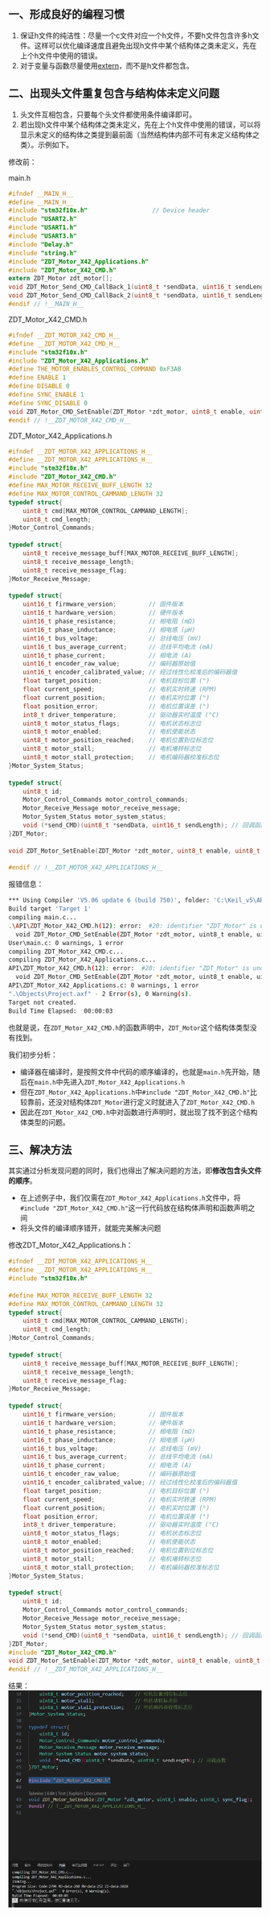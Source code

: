 ## 一、形成良好的编程习惯

1. 保证h文件的纯洁性：尽量一个c文件对应一个h文件，不要h文件包含许多h文件。这样可以优化编译速度且避免出现h文件中某个结构体之类未定义，先在上个h文件中使用的错误。  
2. 对于变量与函数尽量使用[extern](https://www.runoob.com/cprogramming/c-extern.html)，而不是h文件都包含。
## 二、出现头文件重复包含与结构体未定义问题

1. 头文件互相包含，只要每个头文件都使用条件编译即可。  
2. 若出现h文件中某个结构体之类未定义，先在上个h文件中使用的错误，可以将显示未定义的结构体之类提到最前面（当然结构体内部不可有未定义结构体之类）。示例如下。

修改前：

main.h
```c
#ifndef __MAIN_H__
#define __MAIN_H__
#include "stm32f10x.h"                  // Device header
#include "USART2.h"
#include "USART1.h"
#include "USART3.h"
#include "Delay.h"
#include "string.h"
#include "ZDT_Motor_X42_Applications.h"
#include "ZDT_Motor_X42_CMD.h"
extern ZDT_Motor zdt_motor[];
void ZDT_Motor_Send_CMD_CallBack_1(uint8_t *sendData, uint16_t sendLength);
void ZDT_Motor_Send_CMD_CallBack_2(uint8_t *sendData, uint16_t sendLength);
#endif // !__MAIN_H__
```
ZDT_Motor_X42_CMD.h
```c
#ifndef __ZDT_MOTOR_X42_CMD_H__
#define __ZDT_MOTOR_X42_CMD_H__
#include "stm32f10x.h"
#include "ZDT_Motor_X42_Applications.h"
#define THE_MOTOR_ENABLES_CONTROL_COMMAND 0xF3AB
#define ENABLE 1
#define DISABLE 0
#define SYNC_ENABLE 1
#define SYNC_DISABLE 0
void ZDT_Motor_CMD_SetEnable(ZDT_Motor *zdt_motor, uint8_t enable, uint8_t sync_flag);
#endif // !__ZDT_MOTOR_X42_CMD_H__
```

ZDT_Motor_X42_Applications.h
```c
#ifndef __ZDT_MOTOR_X42_APPLICATIONS_H__
#define __ZDT_MOTOR_X42_APPLICATIONS_H__
#include "stm32f10x.h"
#include "ZDT_Motor_X42_CMD.h"
#define MAX_MOTOR_RECEIVE_BUFF_LENGTH 32
#define MAX_MOTOR_CONTROL_CAMMAND_LENGTH 32
typedef struct{
    uint8_t cmd[MAX_MOTOR_CONTROL_CAMMAND_LENGTH];
    uint8_t cmd_length;
}Motor_Control_Commands;

typedef struct{
    uint8_t receive_message_buff[MAX_MOTOR_RECEIVE_BUFF_LENGTH];
    uint8_t receive_message_length;
    uint8_t receive_message_flag;
}Motor_Receive_Message;

typedef struct{
    uint16_t firmware_version;         // 固件版本
    uint16_t hardware_version;         // 硬件版本
    uint16_t phase_resistance;         // 相电阻 (mΩ)
    uint16_t phase_inductance;         // 相电感 (µH)
    uint16_t bus_voltage;              // 总线电压 (mV)
    uint16_t bus_average_current;      // 总线平均电流 (mA)
    uint16_t phase_current;            // 相电流 (A)
    uint16_t encoder_raw_value;        // 编码器原始值
    uint16_t encoder_calibrated_value; // 经过线性化校准后的编码器值
    float target_position;             // 电机目标位置 (°)
    float current_speed;               // 电机实时转速 (RPM)
    float current_position;            // 电机实时位置 (°)
    float position_error;              // 电机位置误差 (°)
    int8_t driver_temperature;         // 驱动器实时温度 (°C)
    uint8_t motor_status_flags;        // 电机状态标志位
    uint8_t motor_enabled;             // 电机使能状态
    uint8_t motor_position_reached;    // 电机位置到位标志位
    uint8_t motor_stall;               // 电机堵转标志位
    uint8_t motor_stall_protection;    // 电机编码器校准标志位
}Motor_System_Status;

typedef struct{
    uint8_t id;
    Motor_Control_Commands motor_control_commands;
    Motor_Receive_Message motor_receive_message;
    Motor_System_Status motor_system_status;
    void (*send_CMD)(uint8_t *sendData, uint16_t sendLength); // 回调函数
}ZDT_Motor;

void ZDT_Motor_SetEnable(ZDT_Motor *zdt_motor, uint8_t enable, uint8_t sync_flag);

#endif // !__ZDT_MOTOR_X42_APPLICATIONS_H__
```

报错信息：
```bash
*** Using Compiler 'V5.06 update 6 (build 750)', folder: 'C:\Keil_v5\ARM\ARMCC\Bin'
Build target 'Target 1'
compiling main.c...    
.\API\ZDT_Motor_X42_CMD.h(12): error:  #20: identifier "ZDT_Motor" is undefined
  void ZDT_Motor_CMD_SetEnable(ZDT_Motor *zdt_motor, uint8_t enable, uint8_t sync_flag);
User\main.c: 0 warnings, 1 error
compiling ZDT_Motor_X42_CMD.c...
compiling ZDT_Motor_X42_Applications.c...
API\ZDT_Motor_X42_CMD.h(12): error:  #20: identifier "ZDT_Motor" is undefined
  void ZDT_Motor_CMD_SetEnable(ZDT_Motor *zdt_motor, uint8_t enable, uint8_t sync_flag);
API\ZDT_Motor_X42_Applications.c: 0 warnings, 1 error
".\Objects\Project.axf" - 2 Error(s), 0 Warning(s).
Target not created.
Build Time Elapsed:  00:00:03
```

也就是说，在`ZDT_Motor_X42_CMD.h`的函数声明中，`ZDT_Motor`这个结构体类型没有找到。

我们初步分析：
- 编译器在编译时，是按照文件中代码的顺序编译的，也就是`main.h`先开始，随后在`main.h`中先进入`ZDT_Motor_X42_Applications.h`
- 但在`ZDT_Motor_X42_Applications.h`中`#include "ZDT_Motor_X42_CMD.h"`比较靠前，还没对结构体`ZDT_Motor`进行定义时就进入了`ZDT_Motor_X42_CMD.h`
- 因此在`ZDT_Motor_X42_CMD.h`中对函数进行声明时，就出现了找不到这个结构体类型的问题。
## 三、解决方法

其实通过分析发现问题的同时，我们也得出了解决问题的方法，即**修改包含头文件的顺序**。

- 在上述例子中，我们仅需在`ZDT_Motor_X42_Applications.h`文件中，将`#include "ZDT_Motor_X42_CMD.h"`这一行代码放在结构体声明和函数声明之间
- 将头文件的编译顺序错开，就能完美解决问题

修改ZDT_Motor_X42_Applications.h：
```c
#ifndef __ZDT_MOTOR_X42_APPLICATIONS_H__
#define __ZDT_MOTOR_X42_APPLICATIONS_H__
#include "stm32f10x.h"

#define MAX_MOTOR_RECEIVE_BUFF_LENGTH 32
#define MAX_MOTOR_CONTROL_CAMMAND_LENGTH 32
typedef struct{
    uint8_t cmd[MAX_MOTOR_CONTROL_CAMMAND_LENGTH];
    uint8_t cmd_length;
}Motor_Control_Commands;

typedef struct{
    uint8_t receive_message_buff[MAX_MOTOR_RECEIVE_BUFF_LENGTH];
    uint8_t receive_message_length;
    uint8_t receive_message_flag;
}Motor_Receive_Message;

typedef struct{
    uint16_t firmware_version;         // 固件版本
    uint16_t hardware_version;         // 硬件版本
    uint16_t phase_resistance;         // 相电阻 (mΩ)
    uint16_t phase_inductance;         // 相电感 (µH)
    uint16_t bus_voltage;              // 总线电压 (mV)
    uint16_t bus_average_current;      // 总线平均电流 (mA)
    uint16_t phase_current;            // 相电流 (A)
    uint16_t encoder_raw_value;        // 编码器原始值
    uint16_t encoder_calibrated_value; // 经过线性化校准后的编码器值
    float target_position;             // 电机目标位置 (°)
    float current_speed;               // 电机实时转速 (RPM)
    float current_position;            // 电机实时位置 (°)
    float position_error;              // 电机位置误差 (°)
    int8_t driver_temperature;         // 驱动器实时温度 (°C)
    uint8_t motor_status_flags;        // 电机状态标志位
    uint8_t motor_enabled;             // 电机使能状态
    uint8_t motor_position_reached;    // 电机位置到位标志位
    uint8_t motor_stall;               // 电机堵转标志位
    uint8_t motor_stall_protection;    // 电机编码器校准标志位
}Motor_System_Status;

typedef struct{
    uint8_t id;
    Motor_Control_Commands motor_control_commands;
    Motor_Receive_Message motor_receive_message;
    Motor_System_Status motor_system_status;
    void (*send_CMD)(uint8_t *sendData, uint16_t sendLength); // 回调函数
}ZDT_Motor;
#include "ZDT_Motor_X42_CMD.h"
void ZDT_Motor_SetEnable(ZDT_Motor *zdt_motor, uint8_t enable, uint8_t sync_flag);
#endif // !__ZDT_MOTOR_X42_APPLICATIONS_H__
```

结果：
![](肥猫的小世界/肥猫的学习世界/C%20语言/图片/解决头文件重复包含与结构体未定义的问题.png)

